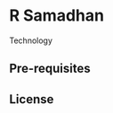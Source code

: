 R Samadhan
===================================

Technology

Pre-requisites
--------------

License
-------

